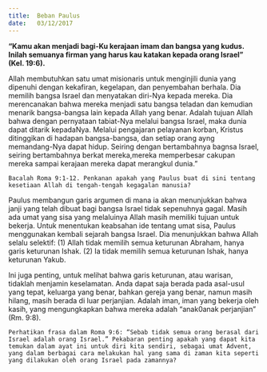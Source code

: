 ```yaml
---
title:  Beban Paulus
date:   03/12/2017
---
```


**“Kamu akan menjadi bagi-Ku kerajaan imam dan bangsa yang kudus. Inilah semuanya firman yang harus kau katakan kepada orang Israel” (Kel. 19:6).**

Allah membutuhkan satu umat misionaris untuk menginjili dunia yang dipenuhi dengan kekafiran, kegelapan, dan penyembahan berhala. Dia memilih bangsa Israel dan menyatakan diri-Nya kepada mereka. Dia merencanakan bahwa mereka menjadi satu bangsa teladan dan kemudian menarik bangsa-bangsa lain kepada Allah yang benar. Adalah tujuan Allah bahwa dengan pernyataan tabiat-Nya melalui bangsa Israel, maka dunia dapat ditarik kepadaNya. Melalui pengajaran pelayanan korban, Kristus ditinggikan di hadapan bangsa-bangsa, dan setiap orang ayng memandang-Nya dapat hidup. Seiring dengan bertambahnya bagnsa Israel, seiring bertambahnya berkat mereka,mereka memperbesar cakupan mereka sampai kerajaan mereka dapat merangkul dunia.”

`Bacalah Roma 9:1-12. Penkanan apakah yang Paulus buat di sini tentang kesetiaan Allah di tengah-tengah kegagalan manusia?`

Paulus membangun garis argumen di mana ia akan menunjukkan bahwa janji yang telah dibuat bagi bangsa Israel tidak sepenuhnya gagal. Masih ada umat yang sisa yang melaluinya Allah masih memiliki tujuan untuk bekerja. Untuk menentukan keabsahan ide tentang umat sisa, Paulus menggunakan kembali sejarah bangsa Israel. Dia menunjukkan bahwa Allah selalu selektif: (1) Allah tidak memilih semua keturunan Abraham, hanya garis keturunan Ishak. (2) Ia tidak memilih semua keturunan Ishak, hanya keturunan Yakub.

Ini juga penting, untuk melihat bahwa garis keturunan, atau warisan, tidaklah menjamin keselamatan. Anda dapat saja berada pada asal-usul yang tepat, keluarga yang benar, bahkan gereja yang benar, namun masih hilang, masih berada di luar perjanjian. Adalah iman, iman yang bekerja oleh kasih,  yang mengungkapkan bahwa mereka adalah “anak0anak perjanjian” (Rm. 9:8).

`Perhatikan frasa dalam Roma 9:6: “Sebab tidak semua orang berasal dari Israel adalah orang Israel.” Pekabaran penting apakah yang dapat kita temukan dalam ayat ini untuk diri kita sendiri, sebagai umat Advent, yang dalam berbagai cara melakukan hal yang sama di zaman kita seperti yang dilakukan oleh orang Israel pada zamannya?`